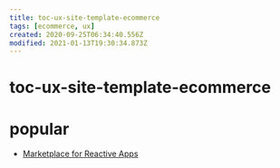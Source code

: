 ```yaml
---
title: toc-ux-site-template-ecommerce
tags: [ecommerce, ux]
created: 2020-09-25T06:34:40.556Z
modified: 2021-01-13T19:30:34.873Z
---
```


# toc-ux-site-template-ecommerce

# popular

- [Marketplace for Reactive Apps](http://reactiveapps.io/)
